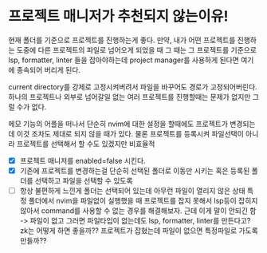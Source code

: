 
# 프로젝트 매니저가 추천되지 않는이유!

현재 폴더를 기준으로 프로젝트를 진행하는게 좋다.
만약, 내가 어떤 프로젝트를 진행하는 도중에 다른 프로젝트의 파일로 넘어오게 되었을 때
그 때는 그 프로젝트를 기준으로 lsp, formatter, linter 들을 잡아야하는데
project manager를 사용하게 된다면 여기에 종속되어 버리게 된다.

current directory를 강제로 고정시켜버려서 파일을 바꾸어도 경로가 고정되어버린다.
하나의 프로젝트나 외부로 넘어갈일 없는 여러 프로젝트를 진행할때는 문제가 없지만
그럴 수가 없다.

메모 기능의 어플을 떠나서 단순히 nvim에 대한 설정을 할때에도 프로젝트가 변경되는데 이것 조차도
제대로 되지 않을 때가 있다.
물론 프로젝트를 등록시켜 파일선택이 아니라 프로젝트를 선택해서 할 수도 있겠지만 비효율적

- [X] 프로젝트 매니저를 enabled=false 시킨다.
- [X] 기존에 프로젝트를 변경하는걸 단순히 선택된 폴더로 이동만 시키는 혹은 등록된 폴더를 선택하고 파일을 선택할 수 있도록
- [ ] 항상 불편하게 느낀게 폴더는 선택되어 있는데 아무런 파일이 열리지 않은 상태
    특정 폴더에서 nvim을 파일없이 실행했을 때 프로젝트를 잡지 못해서 lsp등이 잡히지 않아서 command를 사용할 수 없는 경우를 해결해보자.
    근데 이게 말이 안되긴 함 -> 파일이 없고 그러면 파일타입이 없는데도 lsp, formatter, linter를 만든다고?
    zk는 어떻게 하면 좋을까?? 프로젝트가 잡혔는데 파일이 없으면 특정파일로 가도록 만들까??
